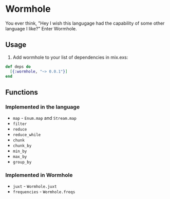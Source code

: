 # Wormhole

You ever think, "Hey I wish this langugage had the capability of some other language I like?" Enter Wormhole.

## Usage

  1. Add wormhole to your list of dependencies in mix.exs:
```elixir
def deps do
  [{:wormhole, "~> 0.0.1"}]
end
```

## Functions

### Implemented in the language
- `map` - `Enum.map` and `Stream.map`
- `filter`
- `reduce`
- `reduce_while`
- `chunk`
- `chunk_by`
- `min_by`
- `max_by`
- `group_by`

### Implemented in Wormhole
- `juxt` - `Wormhole.juxt`
- `frequencies` - `Wormhole.freqs`